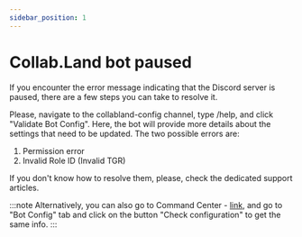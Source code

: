 ```yaml
---
sidebar_position: 1
---
```


# Collab.Land bot paused

If you encounter the error message indicating that the Discord server is paused, there are a few steps you can take to resolve it.

Please, navigate to the collabland-config channel, type /help, and click "Validate Bot Config". Here, the bot will provide more details about the settings that need to be updated.
The two possible errors are:

1. Permission error
2. Invalid Role ID (Invalid TGR)

If you don't know how to resolve them, please, check the dedicated support articles.

:::note
Alternatively, you can also go to Command Center - [link](https://cc.collab.land/dashboard), and go to "Bot Config" tab and click on the button "Check configuration" to get the same info.
:::
